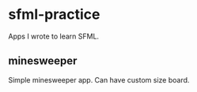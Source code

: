 # sfml-practice

Apps I wrote to learn SFML.

## minesweeper

Simple minesweeper app. Can have custom size board.
